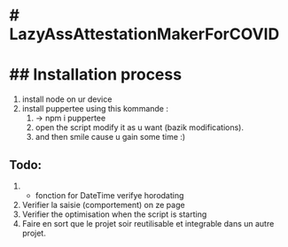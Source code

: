 # # LazyAssAttestationMakerForCOVID

# ## Installation process

1. install node on ur device 
2. install puppertee using this kommande :
   1. -> npm i puppertee 
   2. open the script modify it as u want (bazik modifications). 
   3. and then smile cause u gain some time :)

   

## Todo:
1. + fonction for DateTime verifye horodating 
2. Verifier la saisie (comportement) on ze page 
3. Verifier the optimisation when the script is starting 
4. Faire en sort que le projet soir reutilisable et integrable dans un autre projet.
